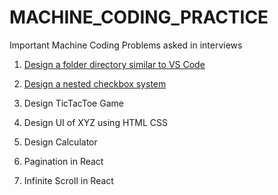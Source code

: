 # MACHINE_CODING_PRACTICE

Important Machine Coding Problems asked in interviews

1. [Design a folder directory similar to VS Code](./Folder_directory_similar_to_vscode/)

2. [Design a nested checkbox system](./Nested_checkbox_system/)

3. Design TicTacToe Game

4. Design UI of XYZ using HTML CSS

5. Design Calculator

6. Pagination in React

7. Infinite Scroll in React

